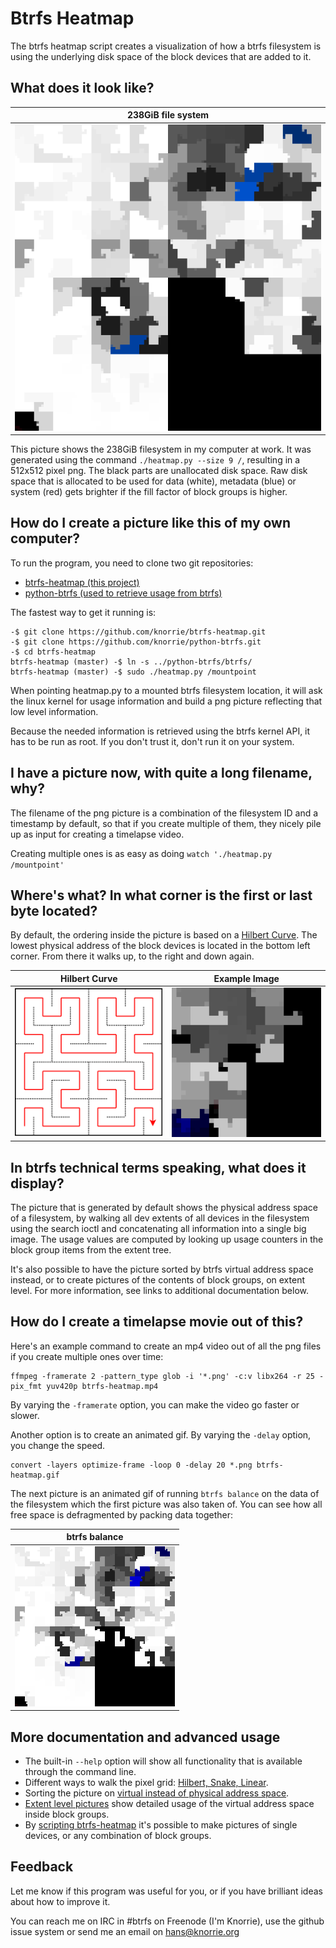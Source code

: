 Btrfs Heatmap
=============

The btrfs heatmap script creates a visualization of how a btrfs filesystem is
using the underlying disk space of the block devices that are added to it.

## What does it look like?

238GiB file system |
:--------------------------:|
![filesystem](doc/README/example-238gib.png)|


This picture shows the 238GiB filesystem in my computer at work. It was
generated using the command `./heatmap.py --size 9 /`, resulting in a 512x512
pixel png. The black parts are unallocated disk space. Raw disk space that is
allocated to be used for data (white), metadata (blue) or system (red) gets
brighter if the fill factor of block groups is higher.

## How do I create a picture like this of my own computer?

To run the program, you need to clone two git repositories:
* [btrfs-heatmap (this project)](https://github.com/knorrie/btrfs-heatmap.git)
* [python-btrfs (used to retrieve usage from btrfs)](https://github.com/knorrie/python-btrfs.git)

The fastest way to get it running is:
```
-$ git clone https://github.com/knorrie/btrfs-heatmap.git
-$ git clone https://github.com/knorrie/python-btrfs.git
-$ cd btrfs-heatmap
btrfs-heatmap (master) -$ ln -s ../python-btrfs/btrfs/
btrfs-heatmap (master) -$ sudo ./heatmap.py /mountpoint
```

When pointing heatmap.py to a mounted btrfs filesystem location, it will ask
the linux kernel for usage information and build a png picture reflecting that
low level information.

Because the needed information is retrieved using the btrfs kernel API, it has
to be run as root. If you don't trust it, don't run it on your system.

## I have a picture now, with quite a long filename, why?

The filename of the png picture is a combination of the filesystem ID and a
timestamp by default, so that if you create multiple of them, they nicely pile
up as input for creating a timelapse video.

Creating multiple ones is as easy as doing `watch './heatmap.py /mountpoint'`

## Where's what? In what corner is the first or last byte located?

By default, the ordering inside the picture is based on a [Hilbert
Curve](doc/curves.md).  The lowest physical address of the block devices is
located in the bottom left corner.  From there it walks up, to the right and
down again.

Hilbert Curve | Example Image
:------------:|:----------:
[![Hilbert Curve](doc/README/hilbert_256.png)](doc/curves.md)|[![Mekker](doc/README/mekker.png)](doc/curves.md)

## In btrfs technical terms speaking, what does it display?

The picture that is generated by default shows the physical address space of a
filesystem, by walking all dev extents of all devices in the filesystem using
the search ioctl and concatenating all information into a single big image. The
usage values are computed by looking up usage counters in the block group items
from the extent tree.

It's also possible to have the picture sorted by btrfs virtual address space
instead, or to create pictures of the contents of block groups, on extent
level. For more information, see links to additional documentation below.

## How do I create a timelapse movie out of this?

Here's an example command to create an mp4 video out of all the png files if
you create multiple ones over time:
```
ffmpeg -framerate 2 -pattern_type glob -i '*.png' -c:v libx264 -r 25 -pix_fmt yuv420p btrfs-heatmap.mp4
```
By varying the `-framerate` option, you can make the video go faster or slower.

Another option is to create an animated gif. By varying the `-delay` option,
you change the speed.
```
convert -layers optimize-frame -loop 0 -delay 20 *.png btrfs-heatmap.gif
```

The next picture is an animated gif of running `btrfs balance` on the data of
the filesystem which the first picture was also taken of. You can see how all
free space is defragmented by packing data together:

btrfs balance |
:--------------------------:|
![animated gif balance](doc/README/animated-balance-small.gif)|

## More documentation and advanced usage

* The built-in `--help` option will show all functionality that is available
  through the command line.
* Different ways to walk the pixel grid: [Hilbert, Snake, Linear](doc/curves.md).
* Sorting the picture on [virtual instead of physical address space](doc/sort.md).
* [Extent level pictures](doc/extent.md) show detailed usage of the virtual
  address space inside block groups.
* By [scripting btrfs-heatmap](doc/scripting.md) it's possible to make pictures
  of single devices, or any combination of block groups.

## Feedback

Let me know if this program was useful for you, or if you have brilliant ideas
about how to improve it.

You can reach me on IRC in #btrfs on Freenode (I'm Knorrie), use the github
issue system or send me an email on hans@knorrie.org
